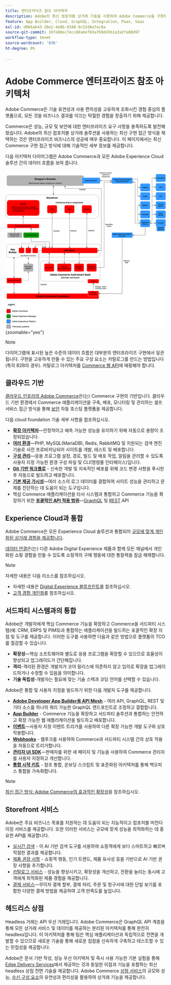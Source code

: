```yaml
---
title: 엔터프라이즈 참조 아키텍처
description: Adobe의 최신 컴포저블 상거래 기술을 사용하여 Adobe Commerce을 구현하는 방법을 알아봅니다.
feature: App Builder, Cloud, GraphQL, Integration, Paas, Saas
exl-id: d066ab43-20e2-4e0b-8348-0c52d6a7ac8a
source-git-commit: 16feb8ec7ecc88a6ef03a769d45b1a3a2fe88d97
workflow-type: tm+mt
source-wordcount: '836'
ht-degree: 0%

---
```


# Adobe Commerce 엔터프라이즈 참조 아키텍처

Adobe Commerce은 기술 유연성과 사용 편의성을 고유하게 조화시킨 경험 중심의 플랫폼으로, 모든 것을 비즈니스 결과를 이끄는 탁월한 경험을 창출하기 위해 제공합니다.

Commerce은 성능, 규모 및 보안에 대한 엔터프라이즈 요구 사항을 충족하도록 발전해 왔습니다. Adobe의 최신 컴포저블 상거래 솔루션을 사용하는 최신 구현 접근 방식을 채택하는 것은 엔터프라이즈 비즈니스의 성공에 매우 중요합니다. 이 페이지에서는 최신 Commerce 구현 접근 방식에 대해 기술적인 세부 정보를 제공합니다.

다음 아키텍처 다이어그램은 Adobe Commerce과 모든 Adobe Experience Cloud 솔루션 간의 데이터 흐름을 보여 줍니다.

![Adobe Commerce이 Experience Cloud 솔루션에 연결되는 방법을 보여 주는 아키텍처 다이어그램](../../assets/playbooks/commerce-architecture-v3.svg){zoomable="yes"}

>[!NOTE]
>
>다이어그램에 표시된 높은 수준의 데이터 흐름은 대부분의 엔터프라이즈 구현에서 일관됩니다. 구현을 고유하게 만들 수 있는 주요 구성 요소는 카탈로그를 만드는 방법입니다(특히 B2B의 경우). 카탈로그 아키텍처를 [Commerce 웹 API](https://developer.adobe.com/commerce/webapi/get-started/)에 매핑해야 합니다.

## 클라우드 기반

[클라우드 인프라의 Adobe Commerce](https://experienceleague.adobe.com/en/docs/commerce-cloud-service/user-guide/overview)은(는) Commerce 구현의 기반입니다. 클라우드 기반 환경에서 Commerce 애플리케이션을 구축, 배포, 모니터링 및 관리하는 셀프서비스 접근 방식을 통해 [보안](../../security-and-compliance/shared-responsibility.md) 자동 호스팅 플랫폼을 제공합니다.

다음 cloud foundation 기술 세부 사항을 참조하십시오.

- [**확장 아키텍처**](https://experienceleague.adobe.com/en/docs/commerce-cloud-service/user-guide/architecture/scaled-architecture)—안정적이고 예측 가능한 성능을 유지하기 위해 자동으로 용량이 조정되었습니다.
- [**여러 환경**](https://experienceleague.adobe.com/en/docs/commerce-cloud-service/user-guide/architecture/pro-architecture)—PHP, MySQL(MariaDB), Redis, RabbitMQ 및 지원되는 검색 엔진 기술로 사전 프로비저닝되어 사이트를 개발, 테스트 및 배포합니다.
- [**구성 관리**](https://experienceleague.adobe.com/en/docs/commerce-cloud-service/user-guide/configure/overview)—응용 프로그램 설정, 경로, 빌드 및 배포 작업, 알림을 관리할 수 있도록 사용자 지정 가능한 환경 구성 파일 및 CLI(명령줄 인터페이스)입니다.
- [**Git 기반 워크플로**](https://experienceleague.adobe.com/en/docs/commerce-cloud-service/user-guide/architecture/pro-develop-deploy-workflow) - 신속한 개발 및 지속적인 배포를 위해 코드 변경 사항을 푸시한 후 자동으로 빌드하고 배포합니다.
- [**기본 제공 가시성**](https://experienceleague.adobe.com/en/docs/commerce-cloud-service/user-guide/monitor/performance)—여러 소스의 로그 데이터를 결합하여 사이트 성능을 관리하고 문제를 진단하는 데 도움이 되는 도구입니다.
- 핵심 Commerce 애플리케이션을 타사 시스템과 통합하고 Commerce 기능을 확장하기 위한 [**포괄적인 API 적용 범위**](https://developer.adobe.com/commerce/webapi/get-started/)—[GraphQL](https://developer.adobe.com/commerce/webapi/graphql/) 및 [REST](https://developer.adobe.com/commerce/webapi/rest) API

## Experience Cloud과 통합

Adobe Commerce은 모든 Experience Cloud 솔루션과 통합되어 [규모에 맞게 개인화된 상거래 경험을 제공합니다](https://experienceleague.adobe.com/en/docs/commerce-admin/customers/customers-menu/personalize-scale#customers-menu).

[데이터 연결](https://experienceleague.adobe.com/en/docs/commerce/data-connection/overview)은(는) 다른 Adobe Digital Experience 제품과 함께 모든 채널에서 개인화된 쇼핑 경험을 만들 수 있도록 쇼핑객의 구매 행동에 대한 통찰력을 잠금 해제합니다.

>[!NOTE]
>
>자세한 내용은 다음 리소스를 참조하십시오.
>
>- 자세한 내용은 [Digital Experience 블루프린트](https://experienceleague.adobe.com/en/docs/blueprints-learn/architecture/overview)를 참조하십시오.
>- [고객 경험 개인화](https://experienceleague.adobe.com/en/docs/events/the-skill-exchange-recordings/commerce/aug2024/personalization)를 참조하십시오.


## 서드파티 시스템과의 통합

Adobe은 개발자에게 핵심 Commerce 기능을 확장하고 Commerce을 서드파티 시스템(예: CRM, ERPS 및 PIMS)과 통합하는 애플리케이션을 빌드하는 포괄적인 확장 지점 및 도구를 제공합니다. 이러한 도구를 사용하면 다음과 같은 방법으로 플랫폼의 TCO를 절감할 수 있습니다.

- **확장성**—핵심 소프트웨어와 별도로 응용 프로그램을 확장할 수 있으므로 효율성이 향상되고 업그레이드가 간단해집니다.
- **격리**-격리된 환경은 개발자가 코어 릴리스에 의존하지 않고 임의로 확장을 업그레이드하거나 수정할 수 있음을 의미합니다.
- **기술 독립성**-개발자는 필요에 맞는 기술 스택과 코딩 언어를 선택할 수 있습니다.

Adobe은 통합 및 사용자 지정을 빌드하기 위한 다음 개발자 도구를 제공합니다.

- [**Adobe Developer App Builder용 API Mesh**](https://developer.adobe.com/graphql-mesh-gateway/) - 여러 API, GraphQL, REST 및 기타 소스를 하나의 쿼리 가능한 GraphQL 엔드포인트로 조정하고 결합합니다.
- [**App Builder**](https://developer.adobe.com/app-builder/docs/overview/) - Commerce 기능을 확장하고 서드파티 솔루션과 통합하는 안전하고 확장 가능한 웹 애플리케이션을 빌드하고 배포합니다.
- [**이벤트**](https://developer.adobe.com/commerce/extensibility/events/)—사용자 지정 이벤트 트리거를 사용하여 다른 확장 가능한 개발 도구와 상호 작용합니다.
- [**Webhooks**](https://developer.adobe.com/commerce/extensibility/webhooks/) - 웹후크를 사용하여 Commerce과 서드파티 시스템 간의 상호 작용을 자동으로 트리거합니다.
- [**관리자 UI SDK**](https://developer.adobe.com/commerce/extensibility/admin-ui-sdk/)—판매자를 위한 새 페이지 및 기능을 사용하여 Commerce 관리자를 사용자 지정하고 개선합니다.
- [**통합 시작 키트**](https://developer.adobe.com/commerce/extensibility/starter-kit/) - 참조 통합, 온보딩 스크립트 및 표준화된 아키텍처를 통해 백오피스 통합을 가속화합니다.

>[!NOTE]
>
>[최신 접근 방식: Adobe Commerce의 효과적인 확장성](https://experienceleague.adobe.com/en/docs/events/the-skill-exchange-recordings/commerce/aug2024/extensibility)을 참조하십시오.

## Storefront 서비스

Adobe은 주요 비즈니스 목표를 지원하는 데 도움이 되는 지능적이고 컴포저블 머천다이징 서비스를 제공합니다. 또한 이러한 서비스는 규모에 맞게 성능을 최적화하는 데 중요한 API를 제공합니다.

- [실시간 검색](https://experienceleague.adobe.com/en/docs/commerce/live-search/overview) - 이 AI 기반 검색 도구를 사용하여 쇼핑객에게 보다 스마트하고 빠르며 적절한 결과를 제공합니다.
- [제품 권장 사항](https://experienceleague.adobe.com/en/docs/commerce/product-recommendations/overview) - 쇼핑객 행동, 인기 트렌드, 제품 유사성 등을 기반으로 AI 기반 권장 사항을 추가합니다.
- [카탈로그 서비스](https://experienceleague.adobe.com/en/docs/commerce/catalog-service/guide-overview) - 성능을 향상시키고, 확장성을 개선하고, 전환을 늘리는 동시에 고객에게 최적화된 제품 경험을 제공합니다.
- [결제 서비스](https://experienceleague.adobe.com/en/docs/commerce/payment-services/guide-overview)—무이자 결제 할부, 결제 처리, 주문 및 청구서에 대한 단일 보기를 포함한 다양한 결제 방법을 제공하여 고객 만족도를 높입니다.

## 헤드리스 상점

Headless 거래는 API 우선 거래입니다. Adobe Commerce은 GraphQL API 계층을 통해 모든 상거래 서비스 및 데이터를 제공하는 분리된 아키텍처를 통해 완전히 headless입니다. 이 아키텍처를 통해 팀은 핵심 애플리케이션과 독립적으로 전면을 개발할 수 있으므로 새로운 기술을 통해 새로운 접점을 신속하게 구축하고 테스트할 수 있는 민첩성을 제공합니다.

Adobe은 문서 기반 작성, 성능 우선 아키텍처 및 즉시 사용 가능한 기본 실험을 통해 [Edge Delivery Services](https://www.aem.live/home)에서 제공하는 것과 동일한 이점과 기능을 포함하는 최신 headless 상점 전면 기술을 제공합니다. Adobe Commerce [상점 서비스](#storefront-services)의 규모와 성능, [수신 구성 요소](https://experienceleague.adobe.com/developer/commerce/storefront/)의 유연성과 편리성을 활용하여 상거래 기능을 제공합니다.

